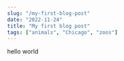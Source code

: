```yaml
---
slug: "/my-first-blog-post"
date: "2022-11-24"
title: "My first blog post"
tags: ["animals", "Chicago", "zoos"]
---
```


hello world

